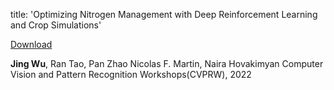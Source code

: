 
title: 'Optimizing Nitrogen Management with Deep Reinforcement Learning and
Crop Simulations'

[Download](http://jingwu6.github.io/files/RL_CVPR_Workshop_New_.pdf)

**Jing Wu**, Ran Tao, Pan Zhao Nicolas F. Martin, Naira Hovakimyan
Computer Vision and Pattern Recognition Workshops(CVPRW), 2022


